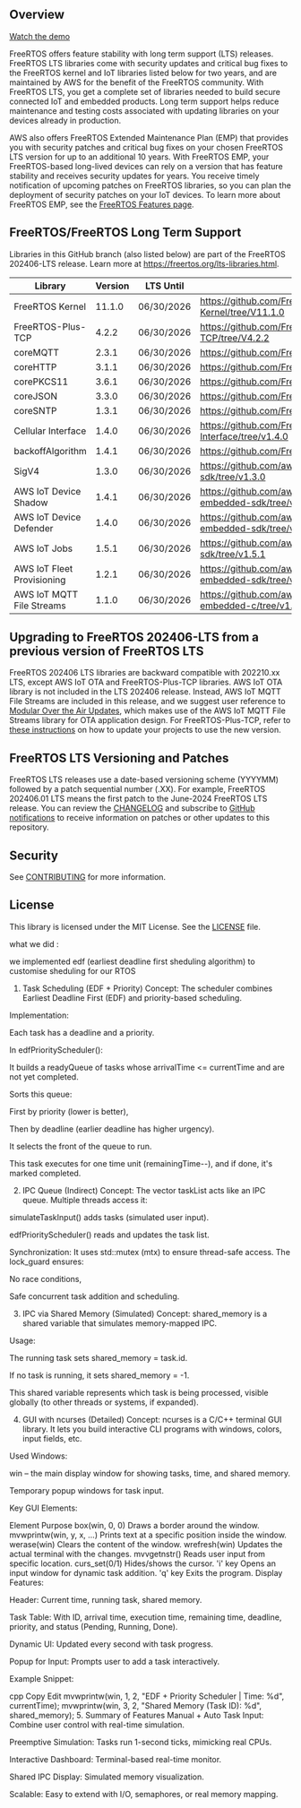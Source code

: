 ## Overview

[Watch the demo](./demo.mp4)

FreeRTOS offers feature stability with long term support (LTS) releases. FreeRTOS LTS libraries come with security updates and critical bug fixes to the FreeRTOS kernel and IoT libraries listed below for two years, and are maintained by AWS for the benefit of the FreeRTOS community. With FreeRTOS LTS, you get a complete set of libraries needed to build secure connected IoT and embedded products. Long term support helps reduce maintenance and testing costs associated with updating libraries on your devices already in production.

AWS also offers FreeRTOS Extended Maintenance Plan (EMP) that provides you with security patches and critical bug fixes on your chosen FreeRTOS LTS version for up to an additional 10 years. With FreeRTOS EMP, your FreeRTOS-based long-lived devices can rely on a version that has feature stability and receives security updates for years. You receive timely notification of upcoming patches on FreeRTOS libraries, so you can plan the deployment of security patches on your IoT devices. To learn more about FreeRTOS EMP, see the [FreeRTOS Features page](https://aws.amazon.com/freertos/features/).

## FreeRTOS/FreeRTOS Long Term Support

Libraries in this GitHub branch (also listed below) are part of the FreeRTOS 202406-LTS release. Learn more at https://freertos.org/lts-libraries.html.

| Library                    | Version | LTS Until  | LTS Repo URL                                                                   |
| -------------------------- | ------- | ---------- | ------------------------------------------------------------------------------ |
| FreeRTOS Kernel            | 11.1.0  | 06/30/2026 | https://github.com/FreeRTOS/FreeRTOS-Kernel/tree/V11.1.0                       |
| FreeRTOS-Plus-TCP          | 4.2.2   | 06/30/2026 | https://github.com/FreeRTOS/FreeRTOS-Plus-TCP/tree/V4.2.2                      |
| coreMQTT                   | 2.3.1   | 06/30/2026 | https://github.com/FreeRTOS/coreMQTT/tree/v2.3.1                               |
| coreHTTP                   | 3.1.1   | 06/30/2026 | https://github.com/FreeRTOS/coreHTTP/tree/v3.1.1                               |
| corePKCS11                 | 3.6.1   | 06/30/2026 | https://github.com/FreeRTOS/corePKCS11/tree/v3.6.1                             |
| coreJSON                   | 3.3.0   | 06/30/2026 | https://github.com/FreeRTOS/coreJSON/tree/v3.3.0                               |
| coreSNTP                   | 1.3.1   | 06/30/2026 | https://github.com/FreeRTOS/coreSNTP/tree/v1.3.1                               |
| Cellular Interface         | 1.4.0   | 06/30/2026 | https://github.com/FreeRTOS/FreeRTOS-Cellular-Interface/tree/v1.4.0            |
| backoffAlgorithm           | 1.4.1   | 06/30/2026 | https://github.com/FreeRTOS/backoffAlgorithm/tree/v1.4.1                       |
| SigV4                      | 1.3.0   | 06/30/2026 | https://github.com/aws/SigV4-for-AWS-IoT-embedded-sdk/tree/v1.3.0              |
| AWS IoT Device Shadow      | 1.4.1   | 06/30/2026 | https://github.com/aws/Device-Shadow-for-AWS-IoT-embedded-sdk/tree/v1.4.1      |
| AWS IoT Device Defender    | 1.4.0   | 06/30/2026 | https://github.com/aws/Device-Defender-for-AWS-IoT-embedded-sdk/tree/v1.4.0    |
| AWS IoT Jobs               | 1.5.1   | 06/30/2026 | https://github.com/aws/Jobs-for-AWS-IoT-embedded-sdk/tree/v1.5.1               |
| AWS IoT Fleet Provisioning | 1.2.1   | 06/30/2026 | https://github.com/aws/Fleet-Provisioning-for-AWS-IoT-embedded-sdk/tree/v1.2.1 |
| AWS IoT MQTT File Streams  | 1.1.0   | 06/30/2026 | https://github.com/aws/aws-iot-core-mqtt-file-streams-embedded-c/tree/v1.1.0   |

## Upgrading to FreeRTOS 202406-LTS from a previous version of FreeRTOS LTS

FreeRTOS 202406 LTS libraries are backward compatible with 202210.xx LTS, except
AWS IoT OTA and FreeRTOS-Plus-TCP libraries. AWS IoT OTA library is not included in the LTS 202406 release.
Instead, AWS IoT MQTT File Streams are included in this release, and we suggest user
reference to [Modular Over the Air Updates](https://freertos.org/freertos-core/over-the-air-updates/index.html),
which makes use of the AWS IoT MQTT File Streams library for OTA application design.
For FreeRTOS-Plus-TCP, refer to [these instructions](https://github.com/FreeRTOS/FreeRTOS-Plus-TCP/blob/main/GettingStarted.md)
on how to update your projects to use the new version.

## FreeRTOS LTS Versioning and Patches

FreeRTOS LTS releases use a date-based versioning scheme (YYYYMM) followed by a patch sequential number (.XX).
For example, FreeRTOS 202406.01 LTS means the first patch to the June-2024 FreeRTOS LTS release.
You can review the [CHANGELOG](./CHANGELOG.md) and subscribe to [GitHub notifications](https://docs.github.com/en/free-pro-team@latest/github/managing-subscriptions-and-notifications-on-github/about-notifications) to receive information on patches or other updates to this repository.

## Security

See [CONTRIBUTING](CONTRIBUTING.md#security-issue-notifications) for more information.

## License

This library is licensed under the MIT License. See the [LICENSE](LICENSE.md) file.

what we did :

we implemented edf (earliest deadline first sheduling algorithm) to customise sheduling for our RTOS

1. Task Scheduling (EDF + Priority)
   Concept:
   The scheduler combines Earliest Deadline First (EDF) and priority-based scheduling.

Implementation:

Each task has a deadline and a priority.

In edfPriorityScheduler():

It builds a readyQueue of tasks whose arrivalTime <= currentTime and are not yet completed.

Sorts this queue:

First by priority (lower is better),

Then by deadline (earlier deadline has higher urgency).

It selects the front of the queue to run.

This task executes for one time unit (remainingTime--), and if done, it's marked completed.

2. IPC Queue (Indirect)
   Concept:
   The vector taskList acts like an IPC queue. Multiple threads access it:

simulateTaskInput() adds tasks (simulated user input).

edfPriorityScheduler() reads and updates the task list.

Synchronization:
It uses std::mutex (mtx) to ensure thread-safe access. The lock_guard ensures:

No race conditions,

Safe concurrent task addition and scheduling.

3. IPC via Shared Memory (Simulated)
   Concept:
   shared_memory is a shared variable that simulates memory-mapped IPC.

Usage:

The running task sets shared_memory = task.id.

If no task is running, it sets shared_memory = -1.

This shared variable represents which task is being processed, visible globally (to other threads or systems, if expanded).

4. GUI with ncurses (Detailed)
   Concept:
   ncurses is a C/C++ terminal GUI library. It lets you build interactive CLI programs with windows, colors, input fields, etc.

Used Windows:

win – the main display window for showing tasks, time, and shared memory.

Temporary popup windows for task input.

Key GUI Elements:

Element Purpose
box(win, 0, 0) Draws a border around the window.
mvwprintw(win, y, x, ...) Prints text at a specific position inside the window.
werase(win) Clears the content of the window.
wrefresh(win) Updates the actual terminal with the changes.
mvvgetnstr() Reads user input from specific location.
curs_set(0/1) Hides/shows the cursor.
'i' key Opens an input window for dynamic task addition.
'q' key Exits the program.
Display Features:

Header: Current time, running task, shared memory.

Task Table: With ID, arrival time, execution time, remaining time, deadline, priority, and status (Pending, Running, Done).

Dynamic UI: Updated every second with task progress.

Popup for Input: Prompts user to add a task interactively.

Example Snippet:

cpp
Copy
Edit
mvwprintw(win, 1, 2, "EDF + Priority Scheduler | Time: %d", currentTime);
mvwprintw(win, 3, 2, "Shared Memory (Task ID): %d", shared_memory); 5. Summary of Features
Manual + Auto Task Input: Combine user control with real-time simulation.

Preemptive Simulation: Tasks run 1-second ticks, mimicking real CPUs.

Interactive Dashboard: Terminal-based real-time monitor.

Shared IPC Display: Simulated memory visualization.

Scalable: Easy to extend with I/O, semaphores, or real memory mapping.
